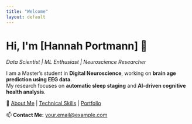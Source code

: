 ```yaml
---
title: "Welcome"
layout: default
---
```


# Hi, I'm [Hannah Portmann] 👋  
_Data Scientist | ML Enthusiast | Neuroscience Researcher_

I am a Master’s student in **Digital Neuroscience**, working on **brain age prediction using EEG data**.  
My research focuses on **automatic sleep staging** and **AI-driven cognitive health analysis**.  

📌 [About Me](about.md) | [Technical Skills](skills.md) | [Portfolio](portfolio.md)  

📫 **Contact Me:** [your.email@example.com](mailto:your.email@example.com)

